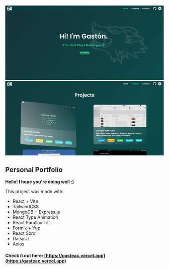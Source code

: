 ![Portfolio image overview 1](https://github.com/gasteac/portfolio2024/blob/main/public/overview/1.jpg?raw=true)
![Portfolio image overview 2](https://github.com/gasteac/portfolio2024/blob/main/public/overview/2.jpg?raw=true)
## Personal Portfolio
**Hello! I hope you're doing well :)**

This project was made with:
 - React + Vite
 - TailwindCSS
 - MongoDB + Express.js
 - React Type Animation 
 - React Parallax Tilt
 - Formik + Yup
 - React Scroll
 - DaisyUI
 - Axios

#### Check it out here: [https://gasteac.vercel.app](https://gasteac.vercel.app)